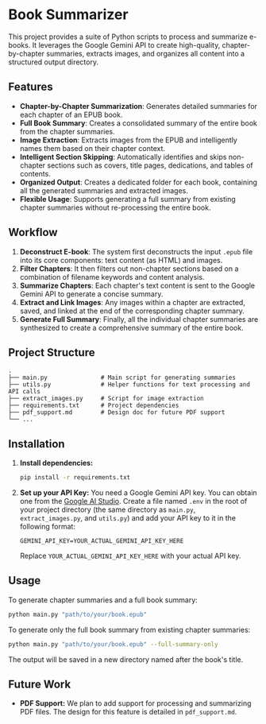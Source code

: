 # Book Summarizer

This project provides a suite of Python scripts to process and summarize e-books. It leverages the Google Gemini API to create high-quality, chapter-by-chapter summaries, extracts images, and organizes all content into a structured output directory.

## Features

*   **Chapter-by-Chapter Summarization**: Generates detailed summaries for each chapter of an EPUB book.
*   **Full Book Summary**: Creates a consolidated summary of the entire book from the chapter summaries.
*   **Image Extraction**: Extracts images from the EPUB and intelligently names them based on their chapter context.
*   **Intelligent Section Skipping**: Automatically identifies and skips non-chapter sections such as covers, title pages, dedications, and tables of contents.
*   **Organized Output**: Creates a dedicated folder for each book, containing all the generated summaries and extracted images.
*   **Flexible Usage**: Supports generating a full summary from existing chapter summaries without re-processing the entire book.

## Workflow

1.  **Deconstruct E-book**: The system first deconstructs the input `.epub` file into its core components: text content (as HTML) and images.
2.  **Filter Chapters**: It then filters out non-chapter sections based on a combination of filename keywords and content analysis.
3.  **Summarize Chapters**: Each chapter's text content is sent to the Google Gemini API to generate a concise summary.
4.  **Extract and Link Images**: Any images within a chapter are extracted, saved, and linked at the end of the corresponding chapter summary.
5.  **Generate Full Summary**: Finally, all the individual chapter summaries are synthesized to create a comprehensive summary of the entire book.

## Project Structure

```
.
├── main.py               # Main script for generating summaries
├── utils.py              # Helper functions for text processing and API calls
├── extract_images.py     # Script for image extraction
├── requirements.txt      # Project dependencies
├── pdf_support.md        # Design doc for future PDF support
└── ...
```

## Installation

1.  **Install dependencies:**
    ```bash
    pip install -r requirements.txt
    ```

2.  **Set up your API Key:**
    You need a Google Gemini API key. You can obtain one from the [Google AI Studio](https://aistudio.google.com/app/apikey).
    Create a file named `.env` in the root of your project directory (the same directory as `main.py`, `extract_images.py`, and `utils.py`) and add your API key to it in the following format:
    ```
    GEMINI_API_KEY=YOUR_ACTUAL_GEMINI_API_KEY_HERE
    ```
    Replace `YOUR_ACTUAL_GEMINI_API_KEY_HERE` with your actual API key.

## Usage

To generate chapter summaries and a full book summary:
```bash
python main.py "path/to/your/book.epub"
```

To generate only the full book summary from existing chapter summaries:
```bash
python main.py "path/to/your/book.epub" --full-summary-only
```

The output will be saved in a new directory named after the book's title.

## Future Work

*   **PDF Support:** We plan to add support for processing and summarizing PDF files. The design for this feature is detailed in `pdf_support.md`.